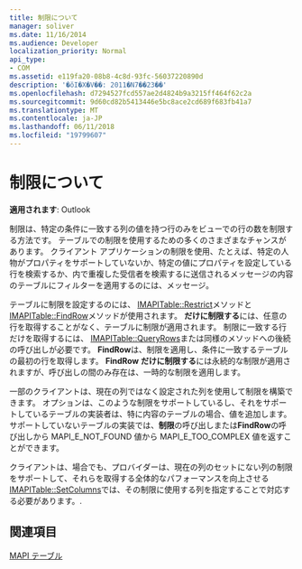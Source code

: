 ```yaml
---
title: 制限について
manager: soliver
ms.date: 11/16/2014
ms.audience: Developer
localization_priority: Normal
api_type:
- COM
ms.assetid: e119fa20-08b8-4c8d-93fc-56037220890d
description: '�ŏI�X�V��: 2011�N7��23��'
ms.openlocfilehash: d7294527fcd557ae2d4824b9a3215ff464f62c2a
ms.sourcegitcommit: 9d60cd82b5413446e5bc8ace2cd689f683fb41a7
ms.translationtype: MT
ms.contentlocale: ja-JP
ms.lasthandoff: 06/11/2018
ms.locfileid: "19799607"
---
```

# <a name="about-restrictions"></a>制限について

  
  
**適用されます**: Outlook 
  
制限は、特定の条件に一致する列の値を持つ行のみをビューでの行の数を制限する方法です。 テーブルでの制限を使用するための多くのさまざまなチャンスがあります。 クライアント アプリケーションの制限を使用、たとえば、特定の人物がプロパティをサポートしていないか、特定の値にプロパティを設定している行を検索するか、内で重複した受信者を検索するに送信されるメッセージの内容のテーブルにフィルターを適用するのには、メッセージ。 
  
テーブルに制限を設定するのには、 [IMAPITable::Restrict](imapitable-restrict.md)メソッドと[IMAPITable::FindRow](imapitable-findrow.md)メソッドが使用されます。 **だけに制限する**には、任意の行を取得することがなく、テーブルに制限が適用されます。 制限に一致する行だけを取得するには、 [IMAPITable::QueryRows](imapitable-queryrows.md)または同様のメソッドへの後続の呼び出しが必要です。 **FindRow**は、制限を適用し、条件に一致するテーブルの最初の行を取得します。 **FindRow** **だけに制限する**には永続的な制限が適用されますが、呼び出しの間のみ存在は、一時的な制限を適用します。 
  
一部のクライアントは、現在の列ではなく設定された列を使用して制限を構築できます。 オプションは、このような制限をサポートしているし、それをサポートしているテーブルの実装者は、特に内容のテーブルの場合、値を追加します。 サポートしていないテーブルの実装では、**制限**の呼び出しまたは**FindRow**の呼び出しから MAPI_E_NOT_FOUND 値から MAPI_E_TOO_COMPLEX 値を返すことができます。 
  
クライアントは、場合でも、プロバイダーは、現在の列のセットにない列の制限をサポートして、それらを取得する全体的なパフォーマンスを向上させる[IMAPITable::SetColumns](imapitable-setcolumns.md)では、その制限に使用する列を指定することで対応する必要があります。.
  
## <a name="see-also"></a>関連項目



[MAPI テーブル](mapi-tables.md)

